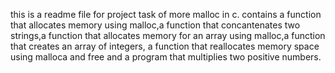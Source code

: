 this is a readme file for project task of more malloc in c.
contains a function that allocates memory using malloc,a function that concantenates two strings,a function that allocates memory for an array using malloc,a function that creates an array of integers, a function that reallocates memory space using malloca and free and a program that multiplies two positive numbers.
